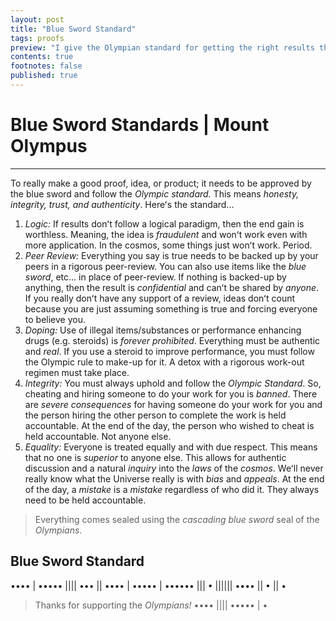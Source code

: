```yaml
---
layout: post
title: "Blue Sword Standard"
tags: proofs
preview: "I give the Olympian standard for getting the right results that always work in a world filled with delusion, hate, lies, and deception."
contents: true
footnotes: false
published: true
---
```


# Blue Sword Standards | Mount Olympus

---

To really make a good proof, idea, or product; it needs to be approved by the blue sword and follow the *Olympic standard.* This means *honesty, integrity, trust, and authenticity*. Hereʻs the standard...

1. *Logic:* If results donʻt follow a logical paradigm, then the end gain is worthless. Meaning, the idea is *fraudulent* and wonʻt work even with more application. In the cosmos, some things just wonʻt work. Period.
2. *Peer Review:* Everything you say is true needs to be backed up by your peers in a rigorous peer-review. You can also use items like the *blue sword*, etc... in place of peer-review. If nothing is backed-up by anything, then the result is *confidential* and canʻt be shared by *anyone*. If you really donʻt have any support of a review, ideas donʻt count because you are just assuming something is true and forcing everyone to believe you.  
3. *Doping:* Use of illegal items/substances or performance enhancing drugs (e.g. steroids) is *forever prohibited*. Everything must be authentic and *real*. If you use a steroid to improve performance, you must follow the Olympic rule to make-up for it. A detox with a rigorous work-out regimen must take place.
4. *Integrity:* You must always uphold and follow the *Olympic Standard*. So, cheating and hiring someone to do your work for you is *banned*. There are *severe consequences* for having someone do your work for you and the person hiring the other person to complete the work is held accountable. At the end of the day, the person who wished to cheat is held accountable. Not anyone else.
5. *Equality:* Everyone is treated equally and with due respect. This means that no one is *superior* to anyone else. This allows for authentic discussion and a natural *inquiry* into the *laws* of the *cosmos*. Weʻll never really know what the Universe really is with *bias* and *appeals*. At the end of the day, a *mistake* is a *mistake* regardless of who did it. They always need to be held accountable.

> Everything comes sealed using the *cascading blue sword* seal of the *Olympians*.

## Blue Sword Standard

•••• \| ••••• \|\|\|\| ••• \|\| •••• \| ••••• \| •••••• \|\|\| • \|\|\|\|\|\| •••• \|\| • \|\| •

> Thanks for supporting the *Olympians!* •••• \|\|\|\| ••••• \| •
